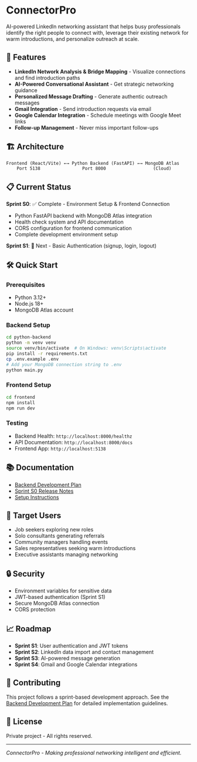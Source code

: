# ConnectorPro

AI-powered LinkedIn networking assistant that helps busy professionals identify the right people to connect with, leverage their existing network for warm introductions, and personalize outreach at scale.

## 🚀 Features

- **LinkedIn Network Analysis & Bridge Mapping** - Visualize connections and find introduction paths
- **AI-Powered Conversational Assistant** - Get strategic networking guidance
- **Personalized Message Drafting** - Generate authentic outreach messages
- **Gmail Integration** - Send introduction requests via email
- **Google Calendar Integration** - Schedule meetings with Google Meet links
- **Follow-up Management** - Never miss important follow-ups

## 🏗️ Architecture

```
Frontend (React/Vite) ←→ Python Backend (FastAPI) ←→ MongoDB Atlas
    Port 5138                Port 8000                  (Cloud)
```

## 📋 Current Status

**Sprint S0**: ✅ Complete - Environment Setup & Frontend Connection
- Python FastAPI backend with MongoDB Atlas integration
- Health check system and API documentation
- CORS configuration for frontend communication
- Complete development environment setup

**Sprint S1**: 🔄 Next - Basic Authentication (signup, login, logout)

## 🛠️ Quick Start

### Prerequisites
- Python 3.12+
- Node.js 18+
- MongoDB Atlas account

### Backend Setup
```bash
cd python-backend
python -m venv venv
source venv/bin/activate  # On Windows: venv\Scripts\activate
pip install -r requirements.txt
cp .env.example .env
# Add your MongoDB connection string to .env
python main.py
```

### Frontend Setup
```bash
cd frontend
npm install
npm run dev
```

### Testing
- Backend Health: `http://localhost:8000/healthz`
- API Documentation: `http://localhost:8000/docs`
- Frontend App: `http://localhost:5138`

## 📚 Documentation

- [Backend Development Plan](Backend-dev-plan.md)
- [Sprint S0 Release Notes](docs/ConnectorPro_Release_Notes.md)
- [Setup Instructions](python-backend/SETUP_INSTRUCTIONS.md)

## 🎯 Target Users

- Job seekers exploring new roles
- Solo consultants generating referrals
- Community managers handling events
- Sales representatives seeking warm introductions
- Executive assistants managing networking

## 🔒 Security

- Environment variables for sensitive data
- JWT-based authentication (Sprint S1)
- Secure MongoDB Atlas connection
- CORS protection

## 📈 Roadmap

- **Sprint S1**: User authentication and JWT tokens
- **Sprint S2**: LinkedIn data import and contact management
- **Sprint S3**: AI-powered message generation
- **Sprint S4**: Gmail and Google Calendar integrations

## 🤝 Contributing

This project follows a sprint-based development approach. See the [Backend Development Plan](Backend-dev-plan.md) for detailed implementation guidelines.

## 📄 License

Private project - All rights reserved.

---

*ConnectorPro - Making professional networking intelligent and efficient.*